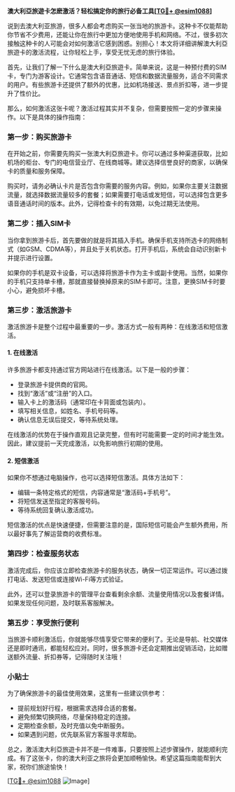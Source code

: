 **澳大利亞旅遊卡怎麽激活？轻松搞定你的旅行必备工具[[TG💪+ @esim1088](https://t.me/s/esim1088)]**

说到去澳大利亚旅游，很多人都会考虑购买一张当地的旅游卡。这种卡不仅能帮助你节省不少费用，还能让你在旅行中更加方便地使用手机和网络。不过，很多初次接触这种卡的人可能会对如何激活它感到困惑。别担心！本文将详细讲解澳大利亞旅遊卡的激活流程，让你轻松上手，享受无忧无虑的旅行体验。

首先，让我们了解一下什么是澳大利亞旅遊卡。简单来说，这是一种预付费的SIM卡，专门为游客设计。它通常包含语音通话、短信和数据流量服务，适合不同需求的用户。有些旅游卡还提供了额外的优惠，比如机场接送、景点折扣等，进一步提升了性价比。

那么，如何激活这张卡呢？激活过程其实并不复杂，但需要按照一定的步骤来操作。以下是具体的操作指南：

### **第一步：购买旅游卡**
在开始之前，你需要先购买一张澳大利亞旅遊卡。你可以通过多种渠道获取，比如机场的柜台、专门的电信营业厅、在线商城等。建议选择信誉良好的商家，以确保卡的质量和服务保障。

购买时，请务必确认卡片是否包含你需要的服务内容。例如，如果你主要关注数据流量，就选择数据流量较多的套餐；如果需要打电话或发短信，可以选择包含更多语音通话时间的版本。此外，记得检查卡的有效期，以免过期无法使用。

### **第二步：插入SIM卡**
当你拿到旅游卡后，首先要做的就是将其插入手机。确保手机支持所选卡的网络制式（如GSM、CDMA等），并且处于关机状态。打开手机后，系统会自动识别新卡并提示进行设置。

如果你的手机是双卡设备，可以选择将旅游卡作为主卡或副卡使用。当然，如果你的手机只支持单卡槽，那就直接替换掉原来的SIM卡即可。注意，更换SIM卡时要小心，避免损坏卡槽。

### **第三步：激活旅游卡**
激活旅游卡是整个过程中最重要的一步。激活方式一般有两种：在线激活和短信激活。

#### **1. 在线激活**
许多旅游卡都支持通过官方网站进行在线激活。以下是一般的步骤：
- 登录旅游卡提供商的官网。
- 找到“激活”或“注册”的入口。
- 输入卡上的激活码（通常印在卡背面或包装内）。
- 填写相关信息，如姓名、手机号码等。
- 确认信息无误后提交，等待系统处理。

在线激活的优势在于操作直观且记录完整，但有时可能需要一定的时间才能生效。因此，建议提前一天完成激活，以免影响旅行初期的使用。

#### **2. 短信激活**
如果你不想通过电脑操作，也可以选择短信激活。具体方法如下：
- 编辑一条特定格式的短信，内容通常是“激活码+手机号”。
- 将短信发送至指定的客服号码。
- 等待系统回复确认激活成功。

短信激活的优点是快速便捷，但需要注意的是，国际短信可能会产生额外费用，所以最好事先了解运营商的收费标准。

### **第四步：检查服务状态**
激活完成后，你应该立即检查旅游卡的服务状态，确保一切正常运作。可以通过拨打电话、发送短信或连接Wi-Fi等方式验证。

此外，还可以登录旅游卡的管理平台查看剩余余额、流量使用情况以及套餐详情。如果发现任何问题，及时联系客服解决。

### **第五步：享受旅行便利**
当旅游卡顺利激活后，你就能够尽情享受它带来的便利了。无论是导航、社交媒体还是即时通讯，都能轻松应对。同时，很多旅游卡还会定期推出促销活动，比如赠送额外流量、折扣券等，记得随时关注哦！

### **小贴士**
为了确保旅游卡的最佳使用效果，这里有一些建议供参考：
- 提前规划好行程，根据需求选择合适的套餐。
- 避免频繁切换网络，尽量保持稳定的连接。
- 定期检查余额，及时充值以免中断服务。
- 如果遇到问题，优先联系官方客服寻求帮助。

总之，激活澳大利亞旅遊卡并不是一件难事，只要按照上述步骤操作，就能顺利完成。有了这张卡，你的澳大利亚之旅将会更加顺畅愉快。希望这篇指南能帮到大家，祝你们旅途愉快！

[[TG💪+ @esim1088](https://t.me/s/esim1088) ![Image](https://i.postimg.cc/4NQfJmqS/Snipaste-2025-05-13-00-14-12.png)]